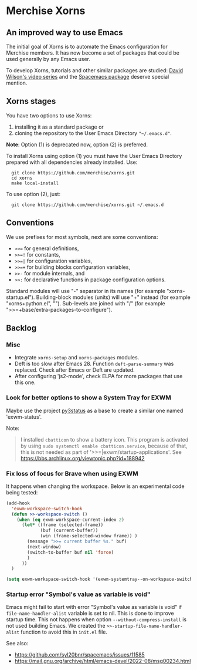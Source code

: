 # Merchise Xorns

## An improved way to use Emacs

The initial goal of Xorns is to automate the Emacs configuration for Merchise
members.  It has now become a set of packages that could be used generally by
any Emacs user.

To develop Xorns, tutorials and other similar packages are studied: [David
Wilson's video series](https://www.youtube.com/@SystemCrafters) and the
[Spacemacs package](https://github.com/syl20bnr/spacemacs) deserve special
mention.


## Xorns stages

You have two options to use Xorns:

  1. installing it as a standard package or
  2. cloning the repository to the User Emacs Directory `"~/.emacs.d"`.

**Note**: Option (1) is deprecated now, option (2) is preferred.

To install Xorns using option (1) you must have the User Emacs Directory
prepared with all dependencies already installed.  Use:

```shell
  git clone https://github.com/merchise/xorns.git
  cd xorns
  make local-install
```

To use option (2), just:

```shell
  git clone https://github.com/merchise/xorns.git ~/.emacs.d
```


## Conventions

We use prefixes for most symbols, next are some conventions:

- `>>=` for general definitions,
- `>>=!` for constants,
- `>>=|` for configuration variables,
- `>>=+` for building blocks configuration variables,
- `>>-` for module internals, and
- `>>:` for declarative functions in package configuration options.

Standard modules will use "-" separator in its names (for example
"xorns-startup.el").  Building-block modules (units) will use "+" instead (for
example "xorns+python.el", "").  Sub-levels are joined with "/" (for example
">>=+base/extra-packages-to-configure").


## Backlog

### Misc

  - Integrate `xorns-setup` and `xorns-packages` modules.
  - Deft is too slow after Emacs 28.  Function `deft-parse-summary` was
    replaced.  Check after Emacs or Deft are updated.
  - After configuring 'js2-mode', check ELPA for more packages that use this
    one.

### Look for better options to show a System Tray for EXWM

Maybe use the project [py3status](https://github.com/ultrabug/py3status) as a
base to create a similar one named 'exwm-status'.

Note:

> I installed `cbatticon` to show a battery icon.  This program is activated
> by using `sudo systemctl enable cbatticon.service`, because of that, this is
> not needed as part of '>>=|exwm/startup-applications'.  See
> https://bbs.archlinux.org/viewtopic.php?id=188942

### Fix loss of focus for Brave when using EXWM

It happens when changing the workspace.  Below is an experimental code being
tested:

```lisp
(add-hook
  'exwm-workspace-switch-hook
  (defun >>-workspace-switch ()
    (when (eq exwm-workspace-current-index 2)
      (let* ((frame (selected-frame))
             (buf (current-buffer))
             (win (frame-selected-window frame)) )
        (message ">>= current buffer %s." buf)
        (next-window)
        (switch-to-buffer buf nil 'force)
        )
      ))
  )

(setq exwm-workspace-switch-hook '(exwm-systemtray--on-workspace-switch))
```

### Startup error "Symbol's value as variable is void"

Emacs might fail to start with error "Symbol's value as variable is void" if
`file-name-handler-alist` variable is set to nil.  This is done to improve
startup time.  This not happens when option `--without-compress-install` is
not used building Emacs.  We created the `>>-startup-file-name-handler-alist`
function to avoid this in `init.el` file.

See also:
 - https://github.com/syl20bnr/spacemacs/issues/11585
 - https://mail.gnu.org/archive/html/emacs-devel/2022-08/msg00234.html
